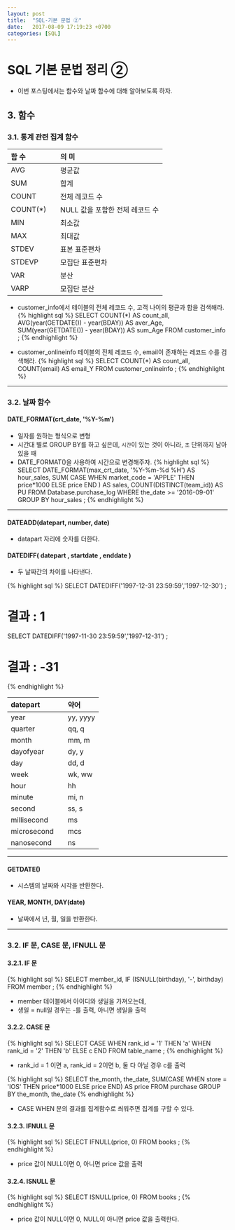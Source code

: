 ```yaml
---
layout: post
title:  "SQL-기본 문법 ②"
date:   2017-08-09 17:19:23 +0700
categories: [SQL]
---
```

# SQL 기본 문법 정리 ②
- 이번 포스팅에서는 함수와 날짜 함수에 대해 알아보도록 하자.

## 3. 함수
### 3.1. 통계 관련 집계 함수

| 함 수 |  | 의 미 |
| :--- | :--- | :--- |
| AVG |  | 평균값 |
| SUM | | 합계 |
| COUNT | | 전체 레코드 수 |
| COUNT(*) | | NULL 값을 포함한 전체 레코드 수 |
| MIN | | 최소값 |
| MAX | | 최대값 |
| STDEV | | 표본 표준편차 |
| STDEVP | | 모집단 표준편차 |
| VAR | | 분산 |
| VARP | | 모집단 분산 |

- customer_info에서 테이블의 전체 레코드 수, 고객 나이의 평균과 합을 검색해라.
{% highlight sql %}
SELECT
    COUNT(*) AS count_all,
    AVG(year(GETDATE()) - year(BDAY)) AS aver_Age,
    SUM(year(GETDATE()) - year(BDAY)) AS sum_Age
FROM customer_info
;
{% endhighlight %}

- customer_onlineinfo 테이블의 전체 레코드 수, email이 존재하는 레코드 수를 검색해라.
{% highlight sql %}
SELECT COUNT(*) AS count_all, COUNT(email) AS email_Y
FROM customer_onlineinfo
;
{% endhighlight %}

---
### 3.2. 날짜 함수

#### DATE_FORMAT(crt_date, '%Y-%m')
- 일자를 원하는 형식으로 변형
- 시간대 별로 GROUP BY를 하고 싶은데, `시간`이 있는 것이 아니라, `초` 단위까지 남아있을 때
- DATE_FORMAT()을 사용하여 시간으로 변경해주자.
{% highlight sql %}
SELECT
    DATE_FORMAT(max_crt_date, '%Y-%m-%d %H') AS hour_sales,
    SUM(
        CASE WHEN market_code = 'APPLE' THEN price*1000 ELSE price END
        ) AS sales,
    COUNT(DISTINCT(team_id)) AS PU
FROM Database.purchase_log
WHERE the_date >= '2016-09-01'
GROUP BY hour_sales
;
{% endhighlight %}

---

#### DATEADD(datepart, number, date)
- datapart 자리에 숫자를 더한다.

#### DATEDIFF( datepart , startdate , enddate )
- 두 날짜간의 차이를 나타낸다.

{% highlight sql %}
SELECT DATEDIFF('1997-12-31 23:59:59','1997-12-30')
;

# 결과 : 1

SELECT DATEDIFF('1997-11-30 23:59:59','1997-12-31')
;

# 결과 : -31 
{% endhighlight %}

| datepart |  | 약어 |
| :--- | :--- | :--- |
| year |  | yy, yyyy |
| quarter |  | qq, q |
| month |  | mm, m |
| dayofyear |  | dy, y |
| day |  | dd, d |
| week |  | wk, ww |
| hour |  | hh |
| minute |  | mi, n |
| second |  | ss, s |
| millisecond |  | ms |
| microsecond |  | mcs |
| nanosecond |  | ns |

---
#### GETDATE()
- 시스템의 날짜와 시각을 반환한다.

#### YEAR, MONTH, DAY(date)
- 날짜에서 년, 월, 일을 반환한다.

---
### 3.2. IF 문, CASE 문, IFNULL 문

#### 3.2.1. IF 문
{% highlight sql %}
SELECT member_id, IF (ISNULL(birthday), '-', birthday)
FROM member
;
{% endhighlight %}
- member 테이블에서 아이디와 생일을 가져오는데,
- 생일 = null일 경우는 -를 출력, 아니면 생일을 출력

#### 3.2.2. CASE 문
{% highlight sql %}
SELECT CASE WHEN rank_id = '1' THEN 'a'
            WHEN rank_id = '2' THEN 'b'
            ELSE c
            END
FROM table_name
;
{% endhighlight %}
- rank_id = 1 이면 a, rank_id = 2이면 b, 둘 다 아닐 경우 c를 출력

{% highlight sql %}
SELECT
    the_month,
    the_date,
    SUM(CASE WHEN store = 'IOS' THEN price*1000 ELSE price END) AS price
FROM purchase
GROUP BY the_month, the_date
{% endhighlight %}
- CASE WHEN 문의 결과를 집계함수로 씌워주면 집계를 구할 수 있다.

#### 3.2.3. IFNULL 문
{% highlight sql %}
SELECT IFNULL(price, 0)
FROM books
;
{% endhighlight %}
- price 값이 NULL이면 0, 아니면 price 값을 출력

#### 3.2.4. ISNULL 문
{% highlight sql %}
SELECT ISNULL(price, 0)
FROM books
;
{% endhighlight %}
- price 값이 NULL이면 0, NULL이 아니면 price 값을 출력한다.
